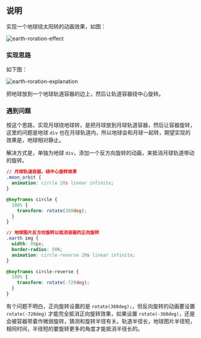 ## 说明

实现一个地球绕太阳转的动画效果，如图：

![earth-roration-effect](./images/earth-roration-effect.gif)

### 实现思路

如下图：

![earth-roration-explanation](./images/earth-roration-explanation.gif)

把地球放到一个地球轨道容器的边上，然后让轨道容器绕中心旋转。

### 遇到问题

按这个思路，实现月球绕地球转，是把月球放到月球轨道容器，然后让容器旋转，这里的问题是地球 `div` 也在月球轨道内，所以地球会和月球一起转，期望实现的效果是，地球相对静止。

解决方式是，单独为地球 `div`，添加一个反方向旋转的动画，来抵消月球轨道带动的旋转。

```css
// 月球轨道容器，绕中心旋转效果
.moon_orbit {
  animation: circle 20s linear infinite;
}

@keyframes circle {
  100% {
    transform: rotate(360deg);
  }
}

// 地球图片反方向旋转以抵消容器的正向旋转
.earth img {
  width: 80px;
  border-radius: 50%;
  animation: circle-reverse 20s linear infinite;
}

@keyframes circle-reverse {
  100% {
    transform: rotate(-720deg);
  }
}
```

有个问题不明白，正向旋转设置的是 `rotate(360deg);`，但反向旋转的动画要设置 `rotate(-720deg)` 才能完全抵消正向旋转效果，如果设置 `rotate(-360deg)`，还是会被容器带着作微弱旋转，猜测和旋转半径有关。轨道半径长，地球图片半径短，相同时间，半径短的要旋转更多的角度才能抵消半径长的。